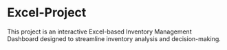 # Excel-Project
This project is an interactive Excel-based Inventory Management Dashboard designed to streamline inventory analysis and decision-making. 
